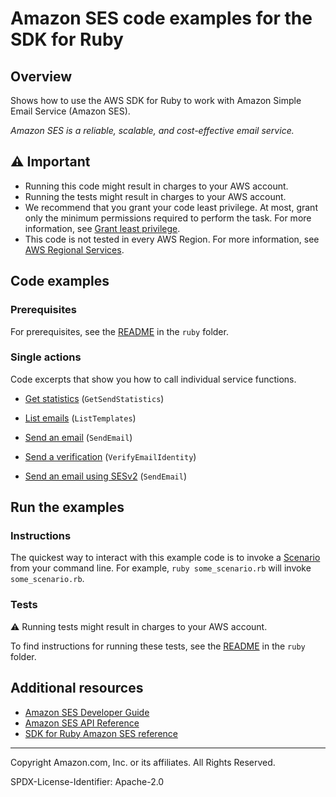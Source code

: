 <!--Generated by WRITEME on 2023-04-06 17:20:27.496530 (UTC)-->
# Amazon SES code examples for the SDK for Ruby

## Overview

Shows how to use the AWS SDK for Ruby to work with Amazon Simple Email Service (Amazon SES).

<!--custom.overview.start-->
<!--custom.overview.end-->

*Amazon SES is a reliable, scalable, and cost-effective email service.*

## ⚠ Important

* Running this code might result in charges to your AWS account.
* Running the tests might result in charges to your AWS account.
* We recommend that you grant your code least privilege. At most, grant only the minimum permissions required to perform the task. For more information, see [Grant least privilege](https://docs.aws.amazon.com/IAM/latest/UserGuide/best-practices.html#grant-least-privilege).
* This code is not tested in every AWS Region. For more information, see [AWS Regional Services](https://aws.amazon.com/about-aws/global-infrastructure/regional-product-services).

<!--custom.important.start-->
<!--custom.important.end-->

## Code examples

### Prerequisites


For prerequisites, see the [README](../../README.md#Prerequisites) in the `ruby` folder.


### Single actions
Code excerpts that show you how to call individual service functions.

* [Get statistics](v1/ses_get_statistics.rb) (`GetSendStatistics`)

* [List emails](v1/ses_list_emails.rb) (`ListTemplates`)

* [Send an email](v1/ses_send_email.rb) (`SendEmail`)

* [Send a verification](v1/ses_send_verification.rb) (`VerifyEmailIdentity`)

* [Send an email using SESv2](v2/send_email.rb) (`SendEmail`)



## Run the examples


<!--custom.prerequisites.start-->
<!--custom.prerequisites.end-->

### Instructions
<!--custom.instructions.start-->
The quickest way to interact with this example code is to invoke a [Scenario](#Scenarios) from your command line. For example, `ruby some_scenario.rb` will invoke `some_scenario.rb`.
<!--custom.instructions.end-->



### Tests

⚠ Running tests might result in charges to your AWS account.


To find instructions for running these tests, see the [README](../../README.md#Tests)
in the `ruby` folder.



<!--custom.tests.start-->
<!--custom.tests.end-->

## Additional resources

* [Amazon SES Developer Guide](https://docs.aws.amazon.com/ses/latest/dg/Welcome.html)
* [Amazon SES API Reference](https://docs.aws.amazon.com/ses/latest/APIReference/Welcome.html)
* [SDK for Ruby Amazon SES reference](https://docs.aws.amazon.com/sdk-for-ruby/v3/api/Aws/Ses.html)

<!--custom.resources.start-->
<!--custom.resources.end-->

---

Copyright Amazon.com, Inc. or its affiliates. All Rights Reserved.

SPDX-License-Identifier: Apache-2.0